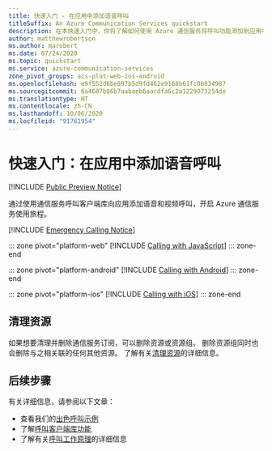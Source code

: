 ```yaml
---
title: 快速入门 - 在应用中添加语音呼叫
titleSuffix: An Azure Communication Services quickstart
description: 在本快速入门中，你将了解如何使用 Azure 通信服务将呼叫功能添加到应用中。
author: matthewrobertson
ms.author: marobert
ms.date: 07/24/2020
ms.topic: quickstart
ms.service: azure-communication-services
zone_pivot_groups: acs-plat-web-ios-android
ms.openlocfilehash: e9f552d6be897b5d9fd462e9168b61fc0b934987
ms.sourcegitcommit: 6a4687b86b7aabaeb6aacdfa6c2a1229073254de
ms.translationtype: HT
ms.contentlocale: zh-CN
ms.lasthandoff: 10/06/2020
ms.locfileid: "91761954"
---
```

# <a name="quickstart-add-voice-calling-to-your-app"></a>快速入门：在应用中添加语音呼叫

[!INCLUDE [Public Preview Notice](../../includes/public-preview-include.md)]

通过使用通信服务呼叫客户端库向应用添加语音和视频呼叫，开启 Azure 通信服务使用旅程。 

[!INCLUDE [Emergency Calling Notice](../../includes/emergency-calling-notice-include.md)]

::: zone pivot="platform-web"
[!INCLUDE [Calling with JavaScript](./includes/get-started-javascript.md)]
::: zone-end

::: zone pivot="platform-android"
[!INCLUDE [Calling with Android](./includes/get-started-android.md)]
::: zone-end

::: zone pivot="platform-ios"
[!INCLUDE [Calling with iOS](./includes/get-started-ios.md)]
::: zone-end

## <a name="clean-up-resources"></a>清理资源

如果想要清理并删除通信服务订阅，可以删除资源或资源组。 删除资源组同时也会删除与之相关联的任何其他资源。 了解有关[清理资源](../create-communication-resource.md#clean-up-resources)的详细信息。

## <a name="next-steps"></a>后续步骤

有关详细信息，请参阅以下文章：

- 查看我们的[出色呼叫示例](../../samples/calling-hero-sample.md)
- 了解[呼叫客户端库功能](./calling-client-samples.md)
- 了解有关[呼叫工作原理](../../concepts/voice-video-calling/about-call-types.md)的详细信息
